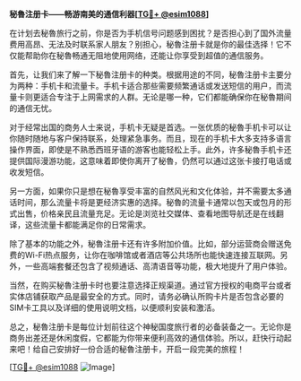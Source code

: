 **秘魯注册卡——畅游南美的通信利器[[TG💪+ @esim1088](https://t.me/s/esim1088)]**

在计划去秘魯旅行之前，你是否为手机信号问题感到困扰？是否担心到了国外流量费用高昂、无法及时联系家人朋友？别担心，秘魯注册卡就是你的最佳选择！它不仅能帮助你在秘魯畅通无阻地使用网络，还能让你享受到超值的通信服务。

首先，让我们来了解一下秘魯注册卡的种类。根据用途的不同，秘魯注册卡主要分为两种：手机卡和流量卡。手机卡适合那些需要频繁通话或发送短信的用户，而流量卡则更适合专注于上网需求的人群。无论是哪一种，它们都能确保你在秘魯期间的通信无忧。

对于经常出国的商务人士来说，手机卡无疑是首选。一张优质的秘魯手机卡可以让你随时随地与客户保持联系，处理紧急事务。而且，现在的手机卡大多支持多语言操作界面，即使是不熟悉西班牙语的游客也能轻松上手。此外，许多秘魯手机卡还提供国际漫游功能，这意味着即使你离开了秘魯，仍然可以通过这张卡接打电话或收发短信。

另一方面，如果你只是想在秘魯享受丰富的自然风光和文化体验，并不需要太多通话时间，那么流量卡将是更经济实惠的选择。秘魯的流量卡通常以包天或包月的形式出售，价格亲民且流量充足。无论是浏览社交媒体、查看地图导航还是在线翻译，这些流量卡都能满足你的日常需求。

除了基本的功能之外，秘魯注册卡还有许多附加价值。比如，部分运营商会赠送免费的Wi-Fi热点服务，让你在咖啡馆或者酒店等公共场所也能快速连接互联网。另外，一些高端套餐还包含了视频通话、高清语音等功能，极大地提升了用户体验。

当然，在购买秘魯注册卡时也要注意选择正规渠道。通过官方授权的电商平台或者实体店铺获取产品是最安全的方式。同时，请务必确认所购卡片是否包含必要的SIM卡工具以及详细的使用说明文档，以便顺利安装和激活。

总之，秘魯注册卡是每位计划前往这个神秘国度旅行者的必备装备之一。无论你是商务出差还是休闲度假，它都能为你带来便利高效的通信体验。所以，赶快行动起来吧！给自己安排好一份合适的秘魯注册卡，开启一段完美的旅程！

[[TG💪+ @esim1088](https://t.me/s/esim1088) ![Image](https://i.postimg.cc/4NQfJmqS/Snipaste-2025-05-13-00-14-12.png)]